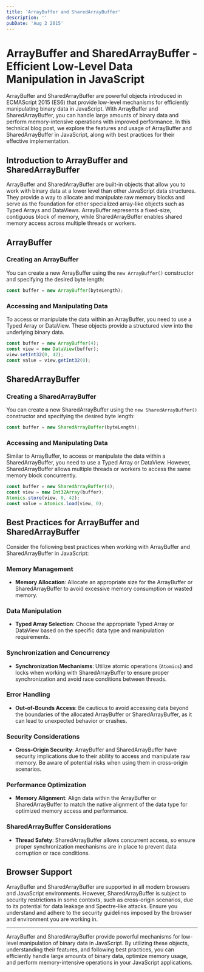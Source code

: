 ```yaml
---
title: 'ArrayBuffer and SharedArrayBuffer'
description: ''
pubDate: 'Aug 2 2015'
---
```


# ArrayBuffer and SharedArrayBuffer - Efficient Low-Level Data Manipulation in JavaScript

ArrayBuffer and SharedArrayBuffer are powerful objects introduced in ECMAScript 2015 (ES6) that provide low-level mechanisms for efficiently manipulating binary data in JavaScript. With ArrayBuffer and SharedArrayBuffer, you can handle large amounts of binary data and perform memory-intensive operations with improved performance. In this technical blog post, we explore the features and usage of ArrayBuffer and SharedArrayBuffer in JavaScript, along with best practices for their effective implementation.

## Introduction to ArrayBuffer and SharedArrayBuffer

ArrayBuffer and SharedArrayBuffer are built-in objects that allow you to work with binary data at a lower level than other JavaScript data structures. They provide a way to allocate and manipulate raw memory blocks and serve as the foundation for other specialized array-like objects such as Typed Arrays and DataViews. ArrayBuffer represents a fixed-size, contiguous block of memory, while SharedArrayBuffer enables shared memory access across multiple threads or workers.

## ArrayBuffer

### Creating an ArrayBuffer

You can create a new ArrayBuffer using the `new ArrayBuffer()` constructor and specifying the desired byte length:

```javascript
const buffer = new ArrayBuffer(byteLength);
```

### Accessing and Manipulating Data

To access or manipulate the data within an ArrayBuffer, you need to use a Typed Array or DataView. These objects provide a structured view into the underlying binary data.

```javascript
const buffer = new ArrayBuffer(4);
const view = new DataView(buffer);
view.setInt32(0, 42);
const value = view.getInt32(0);
```

## SharedArrayBuffer

### Creating a SharedArrayBuffer

You can create a new SharedArrayBuffer using the `new SharedArrayBuffer()` constructor and specifying the desired byte length:

```javascript
const buffer = new SharedArrayBuffer(byteLength);
```

### Accessing and Manipulating Data

Similar to ArrayBuffer, to access or manipulate the data within a SharedArrayBuffer, you need to use a Typed Array or DataView. However, SharedArrayBuffer allows multiple threads or workers to access the same memory block concurrently.

```javascript
const buffer = new SharedArrayBuffer(4);
const view = new Int32Array(buffer);
Atomics.store(view, 0, 42);
const value = Atomics.load(view, 0);
```

## Best Practices for ArrayBuffer and SharedArrayBuffer

Consider the following best practices when working with ArrayBuffer and SharedArrayBuffer in JavaScript:

### Memory Management

-   **Memory Allocation**: Allocate an appropriate size for the ArrayBuffer or SharedArrayBuffer to avoid excessive memory consumption or wasted memory.

### Data Manipulation

-   **Typed Array Selection**: Choose the appropriate Typed Array or DataView based on the specific data type and manipulation requirements.

### Synchronization and Concurrency

-   **Synchronization Mechanisms**: Utilize atomic operations (`Atomics`) and locks when working with SharedArrayBuffer to ensure proper synchronization and avoid race conditions between threads.

### Error Handling

-   **Out-of-Bounds Access**: Be cautious to avoid accessing data beyond the boundaries of the allocated ArrayBuffer or SharedArrayBuffer, as it can lead to unexpected behavior or crashes.

### Security Considerations

-   **Cross-Origin Security**: ArrayBuffer and SharedArrayBuffer have security implications due to their ability to access and manipulate raw memory. Be aware of potential risks when using them in cross-origin scenarios.

### Performance Optimization

-   **Memory Alignment**: Align data within the ArrayBuffer or SharedArrayBuffer to match the native alignment of the data type for optimized memory access and performance.

### SharedArrayBuffer Considerations

-   **Thread Safety**: SharedArrayBuffer allows concurrent access, so ensure proper synchronization mechanisms are in place to prevent data corruption or race conditions.

## Browser Support

ArrayBuffer and SharedArrayBuffer are supported in all modern browsers and JavaScript environments. However, SharedArrayBuffer is subject to security restrictions in some contexts, such as cross-origin scenarios, due to its potential for data leakage and Spectre-like attacks. Ensure you understand and adhere to the security guidelines imposed by the browser and environment you are working in.

---

ArrayBuffer and SharedArrayBuffer provide powerful mechanisms for low-level manipulation of binary data in JavaScript. By utilizing these objects, understanding their features, and following best practices, you can efficiently handle large amounts of binary data, optimize memory usage, and perform memory-intensive operations in your JavaScript applications.
